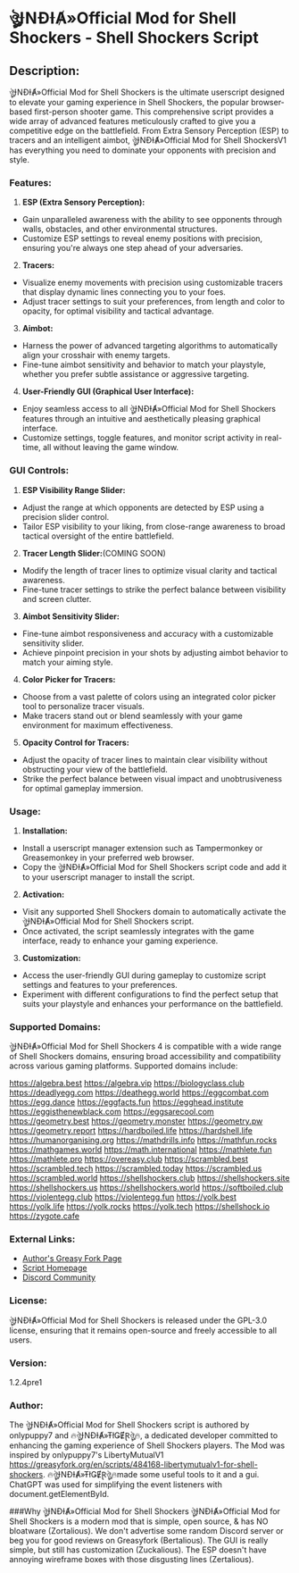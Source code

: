 
# ঔৣƗNĐƗȺ»Official Mod for Shell Shockers - Shell Shockers Script

## Description:
ঔৣƗNĐƗȺ»Official Mod for Shell Shockers is the ultimate userscript designed to elevate your gaming experience in Shell Shockers, the popular browser-based first-person shooter game. This comprehensive script provides a wide array of advanced features meticulously crafted to give you a competitive edge on the battlefield. From Extra Sensory Perception (ESP) to tracers and an intelligent aimbot, ঔৣƗNĐƗȺ»Official Mod for Shell ShockersV1 has everything you need to dominate your opponents with precision and style.

### Features:
1. **ESP (Extra Sensory Perception):**
- Gain unparalleled awareness with the ability to see opponents through walls, obstacles, and other environmental structures.
- Customize ESP settings to reveal enemy positions with precision, ensuring you're always one step ahead of your adversaries.

2. **Tracers:**
- Visualize enemy movements with precision using customizable tracers that display dynamic lines connecting you to your foes.
- Adjust tracer settings to suit your preferences, from length and color to opacity, for optimal visibility and tactical advantage.

3. **Aimbot:**
- Harness the power of advanced targeting algorithms to automatically align your crosshair with enemy targets.
- Fine-tune aimbot sensitivity and behavior to match your playstyle, whether you prefer subtle assistance or aggressive targeting.

4. **User-Friendly GUI (Graphical User Interface):**
- Enjoy seamless access to all ঔৣƗNĐƗȺ»Official Mod for Shell Shockers features through an intuitive and aesthetically pleasing graphical interface.
- Customize settings, toggle features, and monitor script activity in real-time, all without leaving the game window.

### GUI Controls:
1. **ESP Visibility Range Slider:**
- Adjust the range at which opponents are detected by ESP using a precision slider control.
- Tailor ESP visibility to your liking, from close-range awareness to broad tactical oversight of the entire battlefield.

2. **Tracer Length Slider:**(COMING SOON)
- Modify the length of tracer lines to optimize visual clarity and tactical awareness.
- Fine-tune tracer settings to strike the perfect balance between visibility and screen clutter.

3. **Aimbot Sensitivity Slider:**
- Fine-tune aimbot responsiveness and accuracy with a customizable sensitivity slider.
- Achieve pinpoint precision in your shots by adjusting aimbot behavior to match your aiming style.

4. **Color Picker for Tracers:**
- Choose from a vast palette of colors using an integrated color picker tool to personalize tracer visuals.
- Make tracers stand out or blend seamlessly with your game environment for maximum effectiveness.

5. **Opacity Control for Tracers:**
- Adjust the opacity of tracer lines to maintain clear visibility without obstructing your view of the battlefield.
- Strike the perfect balance between visual impact and unobtrusiveness for optimal gameplay immersion.

### Usage:
1. **Installation:**
- Install a userscript manager extension such as Tampermonkey or Greasemonkey in your preferred web browser.
- Copy the ঔৣƗNĐƗȺ»Official Mod for Shell Shockers script code and add it to your userscript manager to install the script.

2. **Activation:**
- Visit any supported Shell Shockers domain to automatically activate the ঔৣƗNĐƗȺ»Official Mod for Shell Shockers script.
- Once activated, the script seamlessly integrates with the game interface, ready to enhance your gaming experience.

3. **Customization:**
- Access the user-friendly GUI during gameplay to customize script settings and features to your preferences.
- Experiment with different configurations to find the perfect setup that suits your playstyle and enhances your performance on the battlefield.

### Supported Domains:
ঔৣƗNĐƗȺ»Official Mod for Shell Shockers 4 is compatible with a wide range of Shell Shockers domains, ensuring broad accessibility and compatibility across various gaming platforms. Supported domains include:

https://algebra.best
https://algebra.vip
https://biologyclass.club
https://deadlyegg.com
https://deathegg.world
https://eggcombat.com
https://egg.dance
https://eggfacts.fun
https://egghead.institute
https://eggisthenewblack.com
https://eggsarecool.com
https://geometry.best
https://geometry.monster
https://geometry.pw
https://geometry.report
https://hardboiled.life
https://hardshell.life
https://humanorganising.org
https://mathdrills.info
https://mathfun.rocks
https://mathgames.world
https://math.international
https://mathlete.fun
https://mathlete.pro
https://overeasy.club
https://scrambled.best
https://scrambled.tech
https://scrambled.today
https://scrambled.us
https://scrambled.world
https://shellshockers.club
https://shellshockers.site
https://shellshockers.us
https://shellshockers.world
https://softboiled.club
https://violentegg.club
https://violentegg.fun
https://yolk.best
https://yolk.life
https://yolk.rocks
https://yolk.tech
https://shellshock.io
https://zygote.cafe

### External Links:
- [Author's Greasy Fork Page](https://greasyfork.org/en/users/1171404-ঔৣɨnđɨⱥ-ŧłǥɇɽঔৣ/)
- [Script Homepage](https://greasyfork.org/en/scripts/489957-ঔৣ-ɨnđɨⱥnŧłǥɇɽ-ঔৣ-aimbot/)
- [Discord Community](https://discord.gg/R5rv9etva9)

### License:
ঔৣƗNĐƗȺ»Official Mod for Shell Shockers is released under the GPL-3.0 license, ensuring that it remains open-source and freely accessible to all users.

### Version:
1.2.4pre1

### Author:
The ঔৣƗNĐƗȺ»Official Mod for Shell Shockers script is authored by onlypuppy7 and 🔥ঔৣƗNĐƗȺ»ŦłǤɆⱤঔৣ🔥, a dedicated developer committed to enhancing the gaming experience of Shell Shockers players.
The Mod was inspired by onlypuppy7's LibertyMutualV1 https://greasyfork.org/en/scripts/484168-libertymutualv1-for-shell-shockers. 🔥ঔৣƗNĐƗȺ»ŦłǤɆⱤঔৣ🔥made some useful tools to it and a gui. ChatGPT was used for simplifying the event listeners with document.getElementById.

###Why ঔৣƗNĐƗȺ»Official Mod for Shell Shockers
ঔৣƗNĐƗȺ»Official Mod for Shell Shockers is a modern mod that is simple, open source, & has NO bloatware (Zortalious).
We don't advertise some random Discord server or beg you for good reviews on Greasyfork (Bertalious).
The GUI is really simple, but still has customization (Zuckalious).
The ESP doesn't have annoying wireframe boxes with those disgusting lines (Zertalious).
